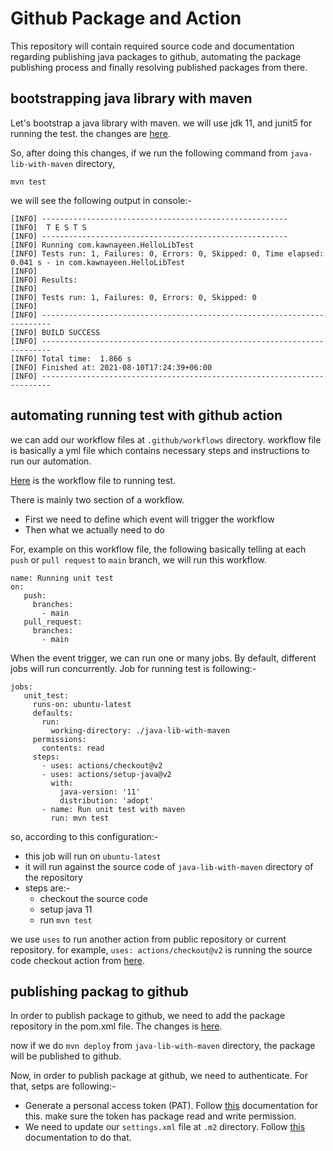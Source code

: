 # Github Package and Action
This repository will contain required source code and documentation regarding publishing java packages to github, automating the package publishing process and finally resolving published packages from there.

## bootstrapping java library with maven 
Let's bootstrap a java library with maven. we will use jdk 11, and junit5 for running the test. the changes are [here](https://github.com/kawnayeen/github-package-and-action/commit/af80d74bf2b638685933d797bd583062340758b5).

So, after doing this changes, if we run the following command from `java-lib-with-maven` directory,

```
mvn test
```

we will see the following output in console:-
```
[INFO] -------------------------------------------------------
[INFO]  T E S T S
[INFO] -------------------------------------------------------
[INFO] Running com.kawnayeen.HelloLibTest
[INFO] Tests run: 1, Failures: 0, Errors: 0, Skipped: 0, Time elapsed: 0.041 s - in com.kawnayeen.HelloLibTest
[INFO] 
[INFO] Results:
[INFO] 
[INFO] Tests run: 1, Failures: 0, Errors: 0, Skipped: 0
[INFO] 
[INFO] ------------------------------------------------------------------------
[INFO] BUILD SUCCESS
[INFO] ------------------------------------------------------------------------
[INFO] Total time:  1.866 s
[INFO] Finished at: 2021-08-10T17:24:39+06:00
[INFO] ------------------------------------------------------------------------
```

## automating running test with github action

we can add our workflow files at `.github/workflows` directory. workflow file is basically a yml file which contains necessary steps and instructions to run our automation.

[Here](https://github.com/kawnayeen/github-package-and-action/commit/cbd650cdd988364b2250e2b6eb5b6e9b19d74325) is the workflow file to running test.

There is mainly two section of a workflow.
- First we need to define which event will trigger the workflow
- Then what we actually need to do 

For, example on this workflow file, the following basically telling at each `push` 
or `pull request` to `main` branch, we will run this workflow.

```
name: Running unit test
on:
   push:
     branches:
       - main
   pull_request:
     branches:
       - main
```

When the event trigger, we can run one or many jobs. By default, different jobs will run concurrently. Job for running test is following:-
```
jobs:
   unit_test:
     runs-on: ubuntu-latest
     defaults:
       run:
         working-directory: ./java-lib-with-maven
     permissions:
       contents: read
     steps:
       - uses: actions/checkout@v2
       - uses: actions/setup-java@v2
         with:
           java-version: '11'
           distribution: 'adopt'
       - name: Run unit test with maven
         run: mvn test
```
so, according to this configuration:-
- this job will run on `ubuntu-latest`
- it will run against the source code of `java-lib-with-maven` directory of the repository
- steps are:-
	- checkout the source code
	- setup java 11
	- run `mvn test`

we use `uses` to run another action from public repository or current repository.
for example, `uses: actions/checkout@v2` is running the source code checkout 
action from [here](https://github.com/actions/checkout).

## publishing packag to github

In order to publish package to github, we need to add the package repository in the 
pom.xml file. The changes is [here](https://github.com/kawnayeen/github-package-and-action/commit/d7f69c79cc7f6b65c101d99f0d0ad6dcefb9ddda).

now if we do `mvn deploy` from `java-lib-with-maven` directory, the package will be published to github. 

Now, in order to publish package at github, we need to authenticate. For that, setps are following:-
- Generate a personal access token (PAT). Follow [this](https://docs.github.com/en/github/authenticating-to-github/keeping-your-account-and-data-secure/creating-a-personal-access-token) documentation for this. make sure the token has package read and write permission.
- We need to update our `settings.xml` file at `.m2` directory. Follow [this](https://docs.github.com/en/packages/working-with-a-github-packages-registry/working-with-the-apache-maven-registry#authenticating-with-a-personal-access-token) documentation to do that.
